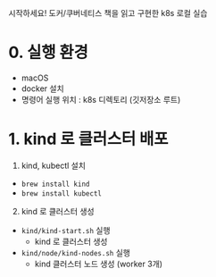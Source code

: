 시작하세요! 도커/쿠버네티스 책을 읽고 구현한 k8s 로컬 실습

# 0. 실행 환경
- macOS
- docker 설치
- 명령어 실행 위치 : k8s 디렉토리 (깃저장소 루트)

# 1. kind 로 클러스터 배포
1. kind, kubectl 설치
- `brew install kind`
- `brew install kubectl`

2. kind 로 클러스터 생성
- `kind/kind-start.sh` 실행
  - kind 로 클러스터 생성
- `kind/node/kind-nodes.sh` 실행
  - kind 클러스터 노드 생성 (worker 3개)